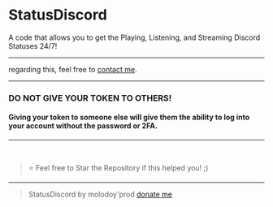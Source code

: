 # StatusDiscord

A code that allows you to get the Playing, Listening, and Streaming Discord Statuses 24/7!

---

 regarding this, feel free to [contact me](https://discord.gg/3h9JWYsGd6).

---

### DO NOT GIVE YOUR TOKEN TO OTHERS!

#### Giving your token to someone else will give them the ability to log into your account without the password or 2FA.

---

</br>

> ⭐ Feel free to Star the Repository if this helped you! ;)

----

> StatusDiscord by molodoy'prod [donate me](https://www.donationalerts.com/r/molodoy_paren)
